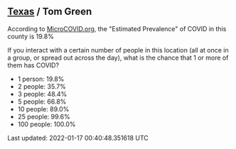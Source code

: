 
## [Texas](/united-states/texas) / Tom Green

According to [MicroCOVID.org](http://microcovid.org),
the "Estimated Prevalence" of COVID in this county is 19.8%

If you interact with a certain number of people in this location
(all at once in a group, or spread out across the day), what is the chance that
1 or more of them has COVID?

- 1 person: 19.8%
- 2 people: 35.7%
- 3 people: 48.4%
- 5 people: 66.8%
- 10 people: 89.0%
- 25 people: 99.6%
- 100 people: 100.0%

Last updated: 2022-01-17 00:40:48.351618 UTC
